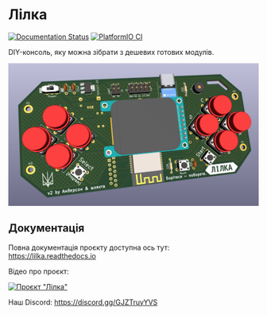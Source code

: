 # Лілка

[![Documentation Status](https://readthedocs.org/projects/lilka/badge/?version=latest)](https://lilka.readthedocs.io/uk/latest/?badge=latest) [![PlatformIO CI](https://github.com/and3rson/lilka/actions/workflows/pio.yml/badge.svg)](https://github.com/and3rson/lilka/actions/workflows/pio.yml)

DIY-консоль, яку можна зібрати з дешевих готових модулів.

![Лілка v2](./img/v2.jpg)

## Документація

Повна документація проєкту доступна ось тут: <https://lilka.readthedocs.io>

Відео про проєкт:

[![Проєкт "Лілка"](https://img.youtube.com/vi/6Tz70vqRrs0/hqdefault.jpg)](https://www.youtube.com/watch?v=6Tz70vqRrs0)

Наш Discord: <https://discord.gg/GJZTruyYVS>
